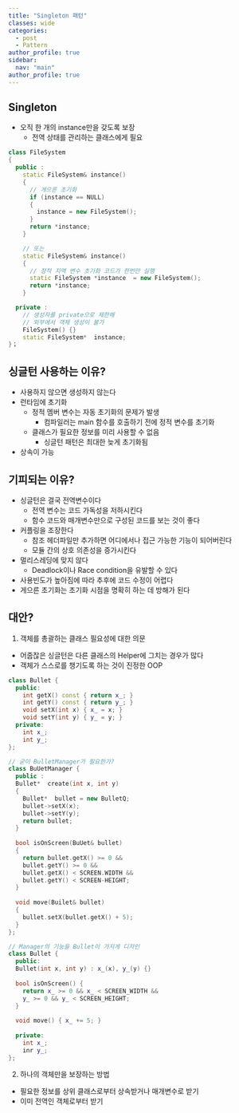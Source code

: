 ```yaml
---
title: "Singleton 패턴"
classes: wide
categories: 
  - post
  - Pattern
author_profile: true
sidebar:
  nav: "main"
author_profile: true
---
```


## Singleton
* 오직 한 개의 instance만을 갖도록 보장
  * 전역 상태를 관리하는 클래스에게 필요

```c++
class FileSystem 
{
  public :
    static FileSystem& instance() 
    {
      // 게으른 초기화
      if (instance == NULL) 
      {
        instance = new FileSystem();
      }
      return *instance;
    }

    // 또는
    static FileSystem& instance() 
    {
      // 정적 지역 변수 초기화 코드가 한번만 실행
      static FileSystem *instance  = new FileSystem();
      return *instance;
    }

  private :
    // 생성자를 private으로 제한해 
    // 외부에서 객체 생성이 불가
    FileSystem() {}
    static FileSystem*  instance;
}；
```

## 싱글턴 사용하는 이유?
* 사용하지 않으면 생성하지 않는다
* 런타임에 초기화
  * 정적 멤버 변수는 자동 초기화의 문제가 발생
    * 컴파일러는 main 함수를 호출하기 전에 정적 변수를 초기화
  * 클래스가 필요한 정보를 미리 사용할 수 없음
    * 싱글턴 패턴은 최대한 늦게 초기화됨
* 상속이 가능

## 기피되는 이유?
* 싱글턴은 결국 전역변수이다
  * 전역 변수는 코드 가독성을 저하시킨다
  * 함수 코드와 매개변수만으로 구성된 코드를 보는 것이 좋다
* 커플링을 조장한다
  * 참조 헤더파일만 추가하면 어디에서나 접근 가능한 기능이 되어버린다
  * 모듈 간의 상호 의존성을 증가시킨다
* 멀리스레딩에 맞지 않다
  * Deadlock이나 Race condition을 유발할 수 있다
* 사용빈도가 높아짐에 따라 추후에 코드 수정이 어렵다
* 게으른 초기화는 초기화 시점을 명확히 하는 데 방해가 된다

## 대안?
1. 객체를 총괄하는 클래스 필요성에 대한 의문
  * 어줍잖은 싱글턴은 다른 클래스의 Helper에 그치는 경우가 많다
  * 객체가 스스로를 챙기도록 하는 것이 진정한 OOP

```c++
class Bullet {
  public:
    int getX() const { return x_; } 
    int getY() const { return y_; } 
    void setX(int x) { x_ = x; } 
    void setY(int y) { y_ = y; }
  private:
    int x_;
    int y_;
};

// 굳이 BulletManager가 필요한가?
class BuUetManager {
  public :
  Bullet*  create(int x, int y) 
  {
    Bullet*  bullet = new BulletQ;
    bullet->setX(x); 
    bullet->setY(y); 
    return bullet;
  }
  
  bool isOnScreen(BuUet& bullet) 
  {
    return bullet.getX() >= 0 && 
    bullet.getY() >= 0 && 
    bullet.getX() < SCREEN.WIDTH && 
    bullet.getY() < SCREEN-HEIGHT;
  }
  
  void move(Builet& bullet) 
  {
    bullet.setX(bullet.getX() + 5);
  }
};

// Manager의 기능을 Bullet이 가지게 디자인
class Bullet {
  public:
  Bullet(int x, int y) : x_(x), y_(y) {}
  
  bool isOnScreen() {
    return x_ >= 0 && x_ < SCREEN_WIDTH && 
    y_ >= 0 && y_ < SCREEN_HEIGHT;
  }
  
  void move() { x_ += 5; }
  
  private:
    int x_; 
    inr y_;
};
```

2. 하나의 객체만을 보장하는 방법
  * 필요한 정보를 상위 클래스로부터 상속받거나 매개변수로 받기
  * 이미 전역인 객체로부터 받기
